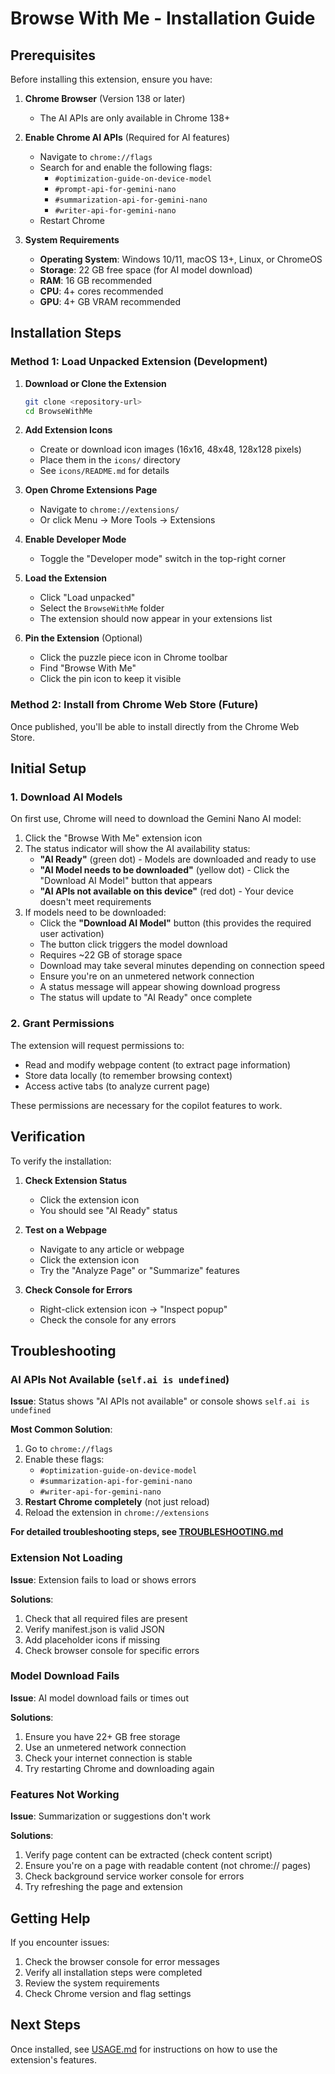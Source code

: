# Browse With Me - Installation Guide

## Prerequisites

Before installing this extension, ensure you have:

1. **Chrome Browser** (Version 138 or later)
   - The AI APIs are only available in Chrome 138+

2. **Enable Chrome AI APIs** (Required for AI features)
   - Navigate to `chrome://flags`
   - Search for and enable the following flags:
     - `#optimization-guide-on-device-model`
     - `#prompt-api-for-gemini-nano`
     - `#summarization-api-for-gemini-nano`
     - `#writer-api-for-gemini-nano`
   - Restart Chrome

3. **System Requirements**
   - **Operating System**: Windows 10/11, macOS 13+, Linux, or ChromeOS
   - **Storage**: 22 GB free space (for AI model download)
   - **RAM**: 16 GB recommended
   - **CPU**: 4+ cores recommended
   - **GPU**: 4+ GB VRAM recommended

## Installation Steps

### Method 1: Load Unpacked Extension (Development)

1. **Download or Clone the Extension**
   ```bash
   git clone <repository-url>
   cd BrowseWithMe
   ```

2. **Add Extension Icons**
   - Create or download icon images (16x16, 48x48, 128x128 pixels)
   - Place them in the `icons/` directory
   - See `icons/README.md` for details

3. **Open Chrome Extensions Page**
   - Navigate to `chrome://extensions/`
   - Or click Menu → More Tools → Extensions

4. **Enable Developer Mode**
   - Toggle the "Developer mode" switch in the top-right corner

5. **Load the Extension**
   - Click "Load unpacked"
   - Select the `BrowseWithMe` folder
   - The extension should now appear in your extensions list

6. **Pin the Extension** (Optional)
   - Click the puzzle piece icon in Chrome toolbar
   - Find "Browse With Me"
   - Click the pin icon to keep it visible

### Method 2: Install from Chrome Web Store (Future)

Once published, you'll be able to install directly from the Chrome Web Store.

## Initial Setup

### 1. Download AI Models

On first use, Chrome will need to download the Gemini Nano AI model:

1. Click the "Browse With Me" extension icon
2. The status indicator will show the AI availability status:
   - **"AI Ready"** (green dot) - Models are downloaded and ready to use
   - **"AI Model needs to be downloaded"** (yellow dot) - Click the "Download AI Model" button that appears
   - **"AI APIs not available on this device"** (red dot) - Your device doesn't meet requirements
3. If models need to be downloaded:
   - Click the **"Download AI Model"** button (this provides the required user activation)
   - The button click triggers the model download
   - Requires ~22 GB of storage space
   - Download may take several minutes depending on connection speed
   - Ensure you're on an unmetered network connection
   - A status message will appear showing download progress
   - The status will update to "AI Ready" once complete

### 2. Grant Permissions

The extension will request permissions to:
- Read and modify webpage content (to extract page information)
- Store data locally (to remember browsing context)
- Access active tabs (to analyze current page)

These permissions are necessary for the copilot features to work.

## Verification

To verify the installation:

1. **Check Extension Status**
   - Click the extension icon
   - You should see "AI Ready" status

2. **Test on a Webpage**
   - Navigate to any article or webpage
   - Click the extension icon
   - Try the "Analyze Page" or "Summarize" features

3. **Check Console for Errors**
   - Right-click extension icon → "Inspect popup"
   - Check the console for any errors

## Troubleshooting

### AI APIs Not Available (`self.ai is undefined`)

**Issue**: Status shows "AI APIs not available" or console shows `self.ai is undefined`

**Most Common Solution**:
1. Go to `chrome://flags`
2. Enable these flags:
   - `#optimization-guide-on-device-model`
   - `#summarization-api-for-gemini-nano`
   - `#writer-api-for-gemini-nano`
3. **Restart Chrome completely** (not just reload)
4. Reload the extension in `chrome://extensions`

**For detailed troubleshooting steps, see [TROUBLESHOOTING.md](TROUBLESHOOTING.md)**

### Extension Not Loading

**Issue**: Extension fails to load or shows errors

**Solutions**:
1. Check that all required files are present
2. Verify manifest.json is valid JSON
3. Add placeholder icons if missing
4. Check browser console for specific errors

### Model Download Fails

**Issue**: AI model download fails or times out

**Solutions**:
1. Ensure you have 22+ GB free storage
2. Use an unmetered network connection
3. Check your internet connection is stable
4. Try restarting Chrome and downloading again

### Features Not Working

**Issue**: Summarization or suggestions don't work

**Solutions**:
1. Verify page content can be extracted (check content script)
2. Ensure you're on a page with readable content (not chrome:// pages)
3. Check background service worker console for errors
4. Try refreshing the page and extension

## Getting Help

If you encounter issues:

1. Check the browser console for error messages
2. Verify all installation steps were completed
3. Review the system requirements
4. Check Chrome version and flag settings

## Next Steps

Once installed, see [USAGE.md](USAGE.md) for instructions on how to use the extension's features.
